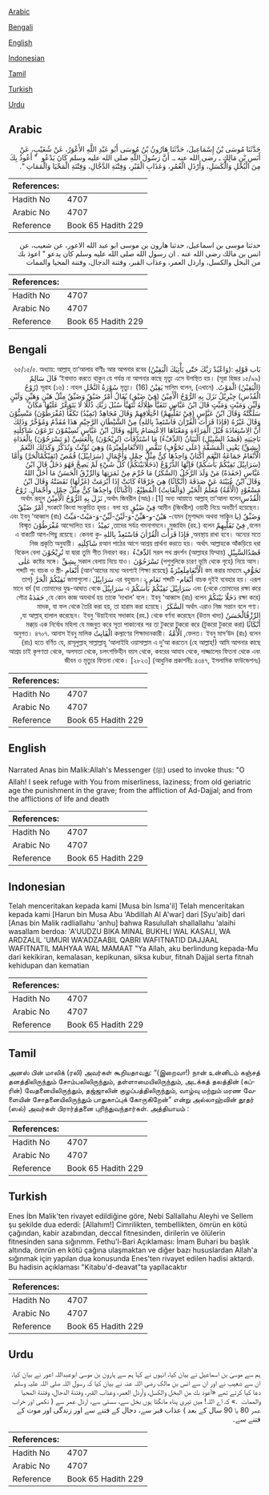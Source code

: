 [Arabic](#arabic)

[Bengali](#bengali)

[English](#english)

[Indonesian](#indonesian)

[Tamil](#tamil)

[Turkish](#turkish)

[Urdu](#urdu)

## Arabic


<div dir="rtl" lang="ar" style={{fontSize:'larger',backgroundColor:'#f8f9fa',padding:20}}>
حَدَّثَنَا مُوسَى بْنُ إِسْمَاعِيلَ، حَدَّثَنَا هَارُونُ بْنُ مُوسَى أَبُو عَبْدِ اللَّهِ الأَعْوَرُ، عَنْ شُعَيْبٍ، عَنْ أَنَسِ بْنِ مَالِكٍ ـ رضى الله عنه ـ‏.‏ أَنَّ رَسُولَ اللَّهِ صلى الله عليه وسلم كَانَ يَدْعُو ‏ "‏ أَعُوذُ بِكَ مِنَ الْبُخْلِ وَالْكَسَلِ، وَأَرْذَلِ الْعُمُرِ، وَعَذَابِ الْقَبْرِ، وَفِتْنَةِ الدَّجَّالِ، وَفِتْنَةِ الْمَحْيَا وَالْمَمَاتِ ‏"‏‏.‏
</div>
<div style={{backgroundColor:'#f8f9fa',padding:20, marginBottom: 10}}><table> <thead> <tr> <th>References:</th> <th></th> </tr> </thead> <tbody><tr><td>Hadith No</td><td>4707</td></tr><tr><td>Arabic No</td><td>4707</td></tr><tr><td>Reference</td><td>Book 65 Hadith 229</td></tr></tbody></table></div>


<div dir="rtl" lang="ar" style={{fontSize:'larger',backgroundColor:'#f8f9fa',padding:20}}>
حدثنا موسى بن اسماعيل، حدثنا هارون بن موسى ابو عبد الله الاعور، عن شعيب، عن انس بن مالك رضى الله عنه . ان رسول الله صلى الله عليه وسلم كان يدعو " اعوذ بك من البخل والكسل، وارذل العمر، وعذاب القبر، وفتنة الدجال، وفتنة المحيا والممات
</div>
<div style={{backgroundColor:'#f8f9fa',padding:20, marginBottom: 10}}><table> <thead> <tr> <th>References:</th> <th></th> </tr> </thead> <tbody><tr><td>Hadith No</td><td>4707</td></tr><tr><td>Arabic No</td><td>4707</td></tr><tr><td>Reference</td><td>Book 65 Hadith 229</td></tr></tbody></table></div>

## Bengali


<div dir="rtl" lang="bn" style={{fontSize:'larger',backgroundColor:'#f8f9fa',padding:20}}>
بَاب قَوْلِهِ :(وَاعْبُدْ رَبَّكَ حَتّٰى يَأْتِيَكَ الْيَقِيْنُ) ৬৫/১৫/৫. অধ্যায়: আল্লাহ্ তা‘আলার বাণীঃ আর আপনার রবের ‘ইবাদাত করতে থাকুন যে পর্যন্ত না আপনার কাছে মৃত্যু এসে উপস্থিত হয়। (সূরা হিজর ১৫/৯৯) قَالَ سَالِمٌ (الْيَقِيْنُ) الْمَوْتُ. সালিম বলেন, (এখানে) يَقِيْنُ মৃত্যু। (16) سُوْرَةُ النَّحْلِ সূরাহ (১৬) : নাহল (رُوْحُ الْقُدُسِ) جِبْرِيْلُ نَزَلَ بِهِ الرُّوْحُ الْأَمِيْنُ (فِيْ ضَيْقٍ) يُقَالُ أَمْرٌ ضَيْقٌ وَضَيِّقٌ مِثْلُ هَيْنٍ وَهَيِّنٍ وَلَيْنٍ وَلَيِّنٍ وَمَيْتٍ وَمَيِّتٍ قَالَ ابْنُ عَبَّاسٍ تَتَفَيَّأُ ظِلَالُهُ تَتَهَيَّأُ سُبُلَ رَبِّكِ ذُلُلًا لَا يَتَوَعَّرُ عَلَيْهَا مَكَانٌ سَلَكَتْهُ وَقَالَ ابْنُ عَبَّاسٍ (فِيْ تَقَلُّبِهِمْ) اخْتِلَافِهِمْ وَقَالَ مُجَاهِدٌ (تَمِيْدُ) تَكَفَّأُ (مُفْرَطُوْنَ) مَنْسِيُّوْنَ وَقَالَ غَيْرُهُ (فَإِذَا قَرَأْتَ الْقُرْاٰنَ فَاسْتَعِذْ بِاللهِ) مِنْ الشَّيْطَانِ الرَّجِيْمِ هَذَا مُقَدَّمٌ وَمُؤَخَّرٌ وَذَلِكَ أَنَّ الِاسْتِعَاذَةَ قَبْلَ الْقِرَاءَةِ وَمَعْنَاهَا الِاعْتِصَامُ بِاللهِ وَقَالَ ابْنُ عَبَّاسٍ تُسِيْمُوْنَ تَرْعَوْنَ شَاكِلَتِهِ نَاحِيَتِهِ (قَصْدُ السَّبِيْلِ) الْبَيَانُ (الدِّفْءُ) مَا اسْتَدْفَأْتَ (تُرِيْحُوْنَ) بِالْعَشِيِّ (وَ تَسْرَحُوْنَ) بِالْغَدَاةِ (بِشِقِّ) يَعْنِي الْمَشَقَّةَ (عَلَى تَخَوُّفٍ) تَنَقُّصٍ (الأَنْعَامِلَعِبْرَةً) وَهِيَ تُؤَنَّثُ وَتُذَكَّرُ وَكَذَلِكَ النَّعَمُ الْأَنْعَامُ جَمَاعَةُ النَّعَمِ أَكْنَانٌ وَاحِدُهَا كِنٌّ مِثْلُ حِمْلٍ وَأَحْمَالٍ (سَرَابِيْلَ) قُمُصٌ (تَقِيْكُمْالْحَرَّ) وَأَمَّا (سَرَابِيْلَ تَقِيْكُمْ بَأْسَكُمْ) فَإِنَّهَا الدُّرُوْعُ (دَخَلًابَيْنَكُمْ) كُلُّ شَيْءٍ لَمْ يَصِحَّ فَهُوَ دَخَلٌ قَالَ ابْنُ عَبَّاسٍ (حَفَدَةً) مَنْ وَلَدَ الرَّجُلُ (السَّكَرُ) مَا حُرِّمَ مِنْ ثَمَرَتِهَا وَالرِّزْقُ الْحَسَنُ مَا أَحَلَّ اللهُ وَقَالَ ابْنُ عُيَيْنَةَ عَنْ صَدَقَةَ (أَنْكَاثًا) هِيَ خَرْقَاءُ كَانَتْ إِذَا أَبْرَمَتْ (غَزْلَهَا) نَقَضَتْهُ وَقَالَ ابْنُ مَسْعُوْدٍ (الْأُمَّةُ) مُعَلِّمُ الْخَيْرِ (وَالْقَانِتُ) الْمُطِيْعُ. (أكْنانًا) واحِدُها كِنٌّ مِثْلُ حِمْلِ وأحْمَالٍ. رُوْحُ الْقُدُسِঅর্থাৎ জিবরীল (আঃ)।[1] অন্য আয়াতে আল্লাহ্ তা‘আলা বলেন, نَزَلَ بِهِ الرُّوْحُ الْأَمِيْنُ অর্থাৎ রূহুল আমীন (জিবরীল) ওয়াহী নিয়ে অবতীর্ণ হয়েছেন। فِيْ ضَيْقٍ সংকটে কিংবা সংকুচিত হৃদয়। বলা হয়, أَمْرٌ ضَيْقٌ وَضَيِّقٌ (يا মুশাদ্দাদ অথবা সাকিন) যেমন- هَيْنٌ-و-هَيِّنٌ-وَ-لَيْنٌ-لَيِّنٌ-وَ-مَيْتٌ-مَيِّتٌ এবং ইবনু ‘আব্বাস (রাঃ) বলেন, فِيْ تَقَلُّبِهِمْ তাদের সর্বত্র গমনাগমনে। মুজাহিদ (রহ.) বলেন, تَمِيْدُ আন্দোলিত হয়। مُفْرَطُوْنَ বিস্মৃত অবস্থায় রাখা হবে। অন্যের মতে, فَإِذَا قَرَأْتَ الْقُرْاٰنَ فَاسْتَعِذْ بِاللهِ এ বাক্যটি আগ-পিছু রয়েছে। কেননা কুরআন পাঠের আগে আশ্রয় প্রার্থনা করতে হয়। অর্থাৎ আল্লাহকে আঁকড়িয়ে ধরা شَاكِلَتِهِ নিজ প্রকৃতি অনুযায়ী। قَصْدُالسَّبِيْلِ (আল্লাহর যিম্মায়) সরল পথ প্রদর্শন الدِّفْءُ যা দ্বারা তুমি শীত নিবারণ কর। تُرِيْحُوْنَ বিকেল বেলা (পশুগুলিকে চারণ ভূমি থেকে গৃহে) নিয়ে আস। تَسْرَحُوْنَ সকাল বেলায় নিয়ে যাও। بِشِقِّ কষ্টের সঙ্গে। عَلٰى تَخَوُّفٍ কম করার মাধ্যমে الْأَنْعَامِلَعِبْرَةً (আন‘আমের মধ্যে অবশ্যই শিক্ষা রয়েছে) أَنْعَامِ শব্দটি পুং বাচক ও স্ত্রীবাচক দুইই ব্যবহার হয়। এরূপ أَنْعَام- শব্দটি نَعَامِ এর বহুবচন।২ سَرَابِيْلَজামাগুলো। تَقِيْكُمْ الْحَرَّ (তাপ থেকে তোমাদের রক্ষা করে) এবং سَرَابِيْلَ تَقِيْكُمْ بَأْسَكُمْ এ سَرَابِيْلَ মানে বর্ম (যা তোমাদের যুদ্ধ-আঘাত থেকে রক্ষা করে) دَخَلًا بَيْنَكُمْ যে কোন কাজ অযথার্থ হয় তাকে ‘দাখাল’ বলে। ইবনু ‘আব্বাস (রাঃ) বলেন, حَفَدَةً পৌত্র অর্থাৎ এরাও নিজ সন্তান বলে গণ্য। السَّكَرُ মাদক, যা ফল থেকে তৈরি করা হয়, তা হারাম করা হয়েছে। الرِّزْقُالْحَسَنُ (উত্তম খাদ্য) যা আল্লাহ্ হালাল করেছেন। ইবনু ‘উয়াইনাহ সদাকাহ (রহ.) থেকে বর্ণনা করেছেন, أَنْكَاثًا (টুকরো টুকরো করা) মক্কা্য় এক নির্বোধ মহিলা যে মজবুত করে সূতা পাকানোর পর তা টুকরো টুকরো করে ফেলত। ইবনু মাস‘উদ (রাঃ) বলেন, الْأُمَّةُ কল্যাণের শিক্ষাদানকারী। الْقَانِتُ অনুগত। ৪৭০৭. আনাস ইবনু মালিক (রাঃ) হতে বর্ণিত যে, রাসূলুল্লাহ্ সাল্লাল্লাহু ‘আলাইহি ওয়াসাল্লাম এ দু‘আ করতেন (হে আল্লাহ্!) আমি আপনার কাছে আশ্রয় চাই কৃপণতা থেকে, অলসতা থেকে, চলৎশক্তিহীন বয়স থেকে, কবরের আযাব থেকে, দাজ্জালের ফিতনা থেকে এবং জীবন ও মৃত্যুর ফিতনা থেকে। [২৮২৩] (আধুনিক প্রকাশনীঃ ৪৩৪৭, ইসলামিক ফাউন্ডেশনঃ)
</div>
<div style={{backgroundColor:'#f8f9fa',padding:20, marginBottom: 10}}><table> <thead> <tr> <th>References:</th> <th></th> </tr> </thead> <tbody><tr><td>Hadith No</td><td>4707</td></tr><tr><td>Arabic No</td><td>4707</td></tr><tr><td>Reference</td><td>Book 65 Hadith 229</td></tr></tbody></table></div>

## English


<div dir="ltr" lang="en" style={{fontSize:'larger',backgroundColor:'#f8f9fa',padding:20}}>
Narrated Anas bin Malik:Allah's Messenger (ﷺ) used to invoke thus: "O Allah! I seek refuge with You from miserliness, laziness; from old geriatric age the punishment in the grave; from the affliction of Ad-Dajjal; and from the afflictions of life and death
</div>
<div style={{backgroundColor:'#f8f9fa',padding:20, marginBottom: 10}}><table> <thead> <tr> <th>References:</th> <th></th> </tr> </thead> <tbody><tr><td>Hadith No</td><td>4707</td></tr><tr><td>Arabic No</td><td>4707</td></tr><tr><td>Reference</td><td>Book 65 Hadith 229</td></tr></tbody></table></div>

## Indonesian


<div dir="ltr" lang="id" style={{fontSize:'larger',backgroundColor:'#f8f9fa',padding:20}}>
Telah menceritakan kepada kami [Musa bin Isma'il] Telah menceritakan kepada kami [Harun bin Musa Abu 'Abdillah Al A'war] dari [Syu'aib] dari [Anas bin Malik radliallahu 'anhu] bahwa Rasulullah shallallahu 'alaihi wasallam berdoa: 'A'UUDZU BIKA MINAL BUKHLI WAL KASALI, WA ARDZALIL 'UMURI WA'ADZAABIL QABRI WAFITNATID DAJJAAL WAFITNATIL MAHYAA WAL MAMAAT "Ya Allah, aku berlindung kepada-Mu dari kekikiran, kemalasan, kepikunan, siksa kubur, fitnah Dajjal serta fitnah kehidupan dan kematian
</div>
<div style={{backgroundColor:'#f8f9fa',padding:20, marginBottom: 10}}><table> <thead> <tr> <th>References:</th> <th></th> </tr> </thead> <tbody><tr><td>Hadith No</td><td>4707</td></tr><tr><td>Arabic No</td><td>4707</td></tr><tr><td>Reference</td><td>Book 65 Hadith 229</td></tr></tbody></table></div>

## Tamil


<div dir="ltr" lang="ta" style={{fontSize:'larger',backgroundColor:'#f8f9fa',padding:20}}>
அனஸ் பின் மாலிக் (ரலி) அவர்கள் கூறியதாவது: “(இறைவா!) நான் உன்னிடம் கஞ்சத் தனத்திலிருந்தும் சோம்பலிலிருந்தும், தள்ளாமையிலிருந்தும், அடக்கத் தலத்தின் (கப்ரின்) வேதனையிலிருந்தும், தஜ்ஜாலின் குழப்பத்திலிருந்தும், வாழ்வு மற்றும் மரண வேளையின் சோதனையிலிருந்தும் பாதுகாப்புக் கோருகிறேன்” என்று அல்லாஹ்வின் தூதர் (ஸல்) அவர்கள் பிரார்த்தனை புரிந்துவந்தார்கள். அத்தியாயம் :
</div>
<div style={{backgroundColor:'#f8f9fa',padding:20, marginBottom: 10}}><table> <thead> <tr> <th>References:</th> <th></th> </tr> </thead> <tbody><tr><td>Hadith No</td><td>4707</td></tr><tr><td>Arabic No</td><td>4707</td></tr><tr><td>Reference</td><td>Book 65 Hadith 229</td></tr></tbody></table></div>

## Turkish


<div dir="ltr" lang="tr" style={{fontSize:'larger',backgroundColor:'#f8f9fa',padding:20}}>
Enes İbn Malik'ten rivayet edildiğine göre, Nebi Sallallahu Aleyhi ve Sellem şu şekilde dua ederdi: [Allahım!] Cimrilikten, tembellikten, ömrün en kötü çağından, kabir azabından, deccal fitnesinden, dirilerin ve ölülerin fitnesinden sana sığınmm. Fethu'l-Bari Açıklaması: İmam Buhari bu başlık altında, ömrün en kötü çağına ulaşmaktan ve diğer bazı hususlardan Allah'a sığınmak için yapılan dua konusunda Enes'ten rivayet edilen hadisi aktardı. Bu hadisin açıklaması "Kitabu'd-deavat"ta yapllacaktır
</div>
<div style={{backgroundColor:'#f8f9fa',padding:20, marginBottom: 10}}><table> <thead> <tr> <th>References:</th> <th></th> </tr> </thead> <tbody><tr><td>Hadith No</td><td>4707</td></tr><tr><td>Arabic No</td><td>4707</td></tr><tr><td>Reference</td><td>Book 65 Hadith 229</td></tr></tbody></table></div>

## Urdu


<div dir="rtl" lang="ur" style={{fontSize:'larger',backgroundColor:'#f8f9fa',padding:20}}>
ہم سے موسیٰ بن اسماعیل نے بیان کیا، انہوں نے کہا ہم سے ہارون بن موسیٰ ابوعبداللہ اعور نے بیان کیا، ان سے شعیب نے اور ان سے انس بن مالک رضی اللہ عنہ نے بیان کیا کہ رسول اللہ صلی اللہ علیہ وسلم دعا کیا کرتے تھے «أعوذ بك من البخل والكسل،‏‏‏‏ وأرذل العمر،‏‏‏‏ وعذاب القبر،‏‏‏‏ وفتنة الدجال،‏‏‏‏ وفتنة المحيا والممات ‏ ‏‏.‏» کہ اے اللہ! میں تیری پناہ مانگتا ہوں بخل سے، سستی سے، ارذل عمر سے ( نکمی اور خراب عمر 80 یا 90 سال کے بعد ) عذاب قبر سے، دجال کے فتنے سے اور زندگی اور موت کے فتنے سے۔
</div>
<div style={{backgroundColor:'#f8f9fa',padding:20, marginBottom: 10}}><table> <thead> <tr> <th>References:</th> <th></th> </tr> </thead> <tbody><tr><td>Hadith No</td><td>4707</td></tr><tr><td>Arabic No</td><td>4707</td></tr><tr><td>Reference</td><td>Book 65 Hadith 229</td></tr></tbody></table></div>